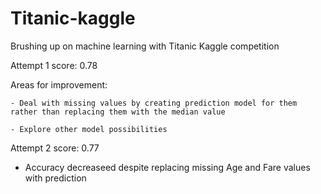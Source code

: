 # Titanic-kaggle
Brushing up on machine learning with Titanic Kaggle competition

Attempt 1 score: 0.78

  Areas for improvement:
  
    - Deal with missing values by creating prediction model for them rather than replacing them with the median value 
    
    - Explore other model possibilities

Attempt 2 score: 0.77

  - Accuracy decreaseed despite replacing missing Age and Fare values with prediction 
